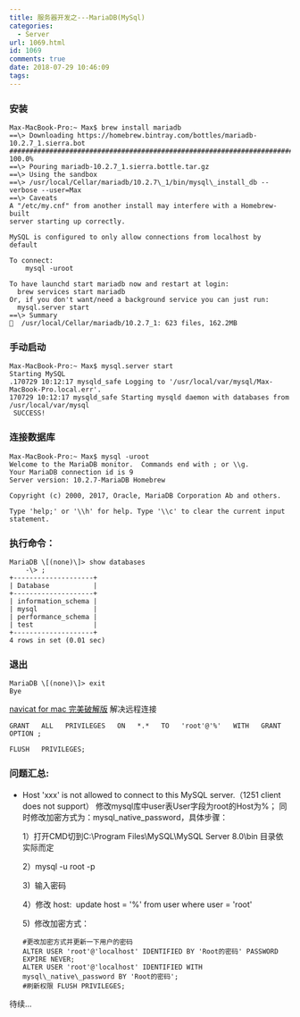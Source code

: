 ```yaml
---
title: 服务器开发之---MariaDB(MySql)
categories:
  - Server
url: 1069.html
id: 1069
comments: true
date: 2018-07-29 10:46:09
tags:
---
```


### 安装

    Max-MacBook-Pro:~ Max$ brew install mariadb
    ==\> Downloading https://homebrew.bintray.com/bottles/mariadb-10.2.7_1.sierra.bot
    ######################################################################## 100.0%
    ==\> Pouring mariadb-10.2.7_1.sierra.bottle.tar.gz
    ==\> Using the sandbox
    ==\> /usr/local/Cellar/mariadb/10.2.7\_1/bin/mysql\_install_db --verbose --user=Max
    ==\> Caveats
    A "/etc/my.cnf" from another install may interfere with a Homebrew-built
    server starting up correctly.
    
    MySQL is configured to only allow connections from localhost by default
    
    To connect:
        mysql -uroot
    
    To have launchd start mariadb now and restart at login:
      brew services start mariadb
    Or, if you don't want/need a background service you can just run:
      mysql.server start
    ==\> Summary
    🍺  /usr/local/Cellar/mariadb/10.2.7_1: 623 files, 162.2MB

### 手动启动

    Max-MacBook-Pro:~ Max$ mysql.server start
    Starting MySQL
    .170729 10:12:17 mysqld_safe Logging to '/usr/local/var/mysql/Max-MacBook-Pro.local.err'.
    170729 10:12:17 mysqld_safe Starting mysqld daemon with databases from /usr/local/var/mysql
     SUCCESS!

### 连接数据库

    Max-MacBook-Pro:~ Max$ mysql -uroot
    Welcome to the MariaDB monitor.  Commands end with ; or \\g.
    Your MariaDB connection id is 9
    Server version: 10.2.7-MariaDB Homebrew
    
    Copyright (c) 2000, 2017, Oracle, MariaDB Corporation Ab and others.
    
    Type 'help;' or '\\h' for help. Type '\\c' to clear the current input statement.

### 执行命令：

    MariaDB \[(none)\]> show databases
        -\> ;
    +--------------------+
    | Database           |
    +--------------------+
    | information_schema |
    | mysql              |
    | performance_schema |
    | test               |
    +--------------------+
    4 rows in set (0.01 sec)

### 退出

    MariaDB \[(none)\]> exit
    Bye

[navicat for mac 完美破解版](http://download.csdn.net/download/lpluck08/5122765) 解决远程连接

    GRANT   ALL   PRIVILEGES   ON   *.*   TO   'root'@'%'   WITH   GRANT   OPTION ;
    
    FLUSH   PRIVILEGES;

### 问题汇总:
  - Host 'xxx' is not allowed to connect to this MySQL server.（1251 client does not support） 
    修改mysql库中user表User字段为root的Host为%；
    同时修改加密方式为：mysql\_native\_password，具体步骤： 
    
    1）打开CMD切到C:\\Program Files\\MySQL\\MySQL Server 8.0\\bin 目录依实际而定
    
    2）mysql -u root -p 
    
    3)  输入密码 
    
    4）修改 host:  update host = '%' from user where user = 'root' 
    
    5)  修改加密方式： 
    
        #更改加密方式并更新一下用户的密码  
        ALTER USER 'root'@'localhost' IDENTIFIED BY 'Root的密码' PASSWORD EXPIRE NEVER; 
        ALTER USER 'root'@'localhost' IDENTIFIED WITH mysql\_native\_password BY 'Root的密码'; 
        #刷新权限 FLUSH PRIVILEGES; 
        
        
  待续...